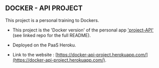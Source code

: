 DOCKER - API PROJECT
--------------------

This project is a personal training to Dockers.

* This project is the 'Docker version' of the personal app ['project-API'](https://github.com/Xorast/project-API) (see linked repo for the full README).

* Deployed on the PaaS Heroku.

* Link to the website : [https://docker-api-project.herokuapp.com/](https://docker-api-project.herokuapp.com/).
